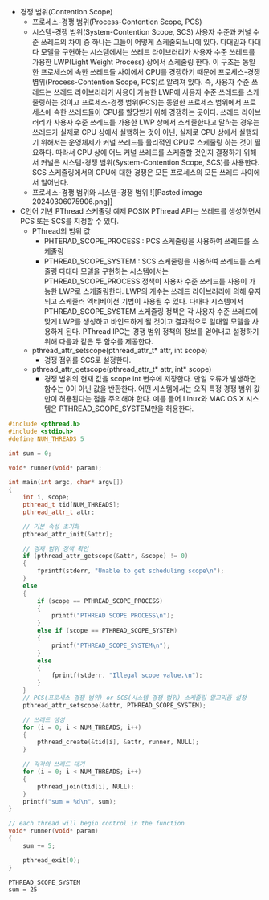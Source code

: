 - 경쟁 범위(Contention Scope)
	- 프로세스-경쟁 범위(Process-Contention Scope, PCS)
	- 시스템-경쟁 범위(System-Contention Scope, SCS)
	사용자 수준과 커널 수준 쓰레드의 차이 중 하나는 그들이 어떻게 스케줄되느냐에 있다. 다대일과 다대다 모델을 구현하는 시스템에서는 쓰레드 라이브러리가 사용자 수준 쓰레드를 가용한 LWP(Light Weight Process) 상에서 스케줄링 한다. 이 구조는 동일한 프로세스에 속한 쓰레드들 사이에서 CPU를 경쟁하기 때문에 프로세스-경쟁 볌위(Process-Contention Scope, PCS)로 알려져 있다. 즉, 사용자 수준 쓰레드는 쓰레드 라이브러리가 사용이 가능한 LWP에 사용자 수준 쓰레드를 스케줄링하는 것이고 프로세스-경쟁 범위(PCS)는 동일한 프로세스 범위에서 프로세스에 속한 쓰레드들이 CPU를 할당받기 위해 경쟁하는 곳이다.
	쓰레드 라이브러리가 사용자 수준 쓰레드를 가용한 LWP 상에서 스레줄한다고 말하는 경우는 쓰레드가 실제로 CPU 상에서 실행하는 것이 아닌, 실제로 CPU 상에서 실행되기 위해서는 운영체제가 커널 쓰레드를 물리적인 CPU로 스케줄링 하는 것이 필요하다. 따라서 CPU 상에 어느 커널 쓰레드를 스케줄할 것인지 결정하기 위해서 커널은 시스템-경쟁 범위(System-Contention Scope, SCS)를 사용한다. SCS 스케줄링에서의 CPU에 대한 경쟁은 모든 프로세스의 모든 쓰레드 사이에서 일어난다.
	- 프로세스-경쟁 범위와 시스템-경쟁 범위
		![[Pasted image 20240306075906.png]]
- C언어 기반 PThread 스케줄링 예제
	POSIX PThread API는 쓰레드를 생성하면서 PCS 또는 SCS를 지정할 수 있다.
	- PThread의 범위 값
		- PHTERAD_SCOPE_PROCESS : PCS 스케줄링을 사용하여 쓰레드를 스케줄링
		- PTHREAD_SCOPE_SYSTEM : SCS 스케줄링을 사용하여 쓰레드를 스케줄링
	다대다 모델을 구현하는 시스템에서는 PTHREAD_SCOPE_PROCESS 정책이 사용자 수준 쓰레드를 사용이 가능한 LWP로 스케줄링한다. LWP의 개수는 쓰레드 라이브러리에 의해 유지되고 스케줄러 엑티베이션 기법이 사용될 수 있다. 다대다 시스템에서 PTHREAD_SCOPE_SYSTEM 스케줄링 정책은 각 사용자 수준 쓰레드에 맞게 LWP를 생성하고 바인드하게 될 것이고 결과적으로 일대일 모델을 사용하게 된다.
	PThread IPC는 경쟁 범위 정책의 정보를 얻어내고 설정하기 위해 다음과 같은 두 함수를 제공한다.
	- pthread_attr_setscope(pthread_attr_t* attr, int scope)
		- 경쟁 점위를 SCS로 설정한다.
	- pthread_attr_getscope(pthread_attr_t* attr, int* scope)
		- 경쟁 범위의 현재 값을 scope int 변수에 저장한다. 만일 오류가 발생하면 함수는 0이 아닌 값을 반환한다.
	어떤 시스템에서는 오직 특정 경쟁 범위 값만이 허용된다는 점을 주의해야 한다. 예를 들어 Linux와 MAC OS X 시스템은 PTHREAD_SCOPE_SYSTEM만을 허용한다.
```C++
#include <pthread.h>
#include <stdio.h>
#define NUM_THREADS 5

int sum = 0;

void* runner(void* param);

int main(int argc, char* argv[])
{
    int i, scope;
    pthread_t tid[NUM_THREADS];
    pthread_attr_t attr;

    // 기본 속성 초기화
    pthread_attr_init(&attr);

    // 경재 범위 정책 확인
    if (pthread_attr_getscope(&attr, &scope) != 0)
    {
        fprintf(stderr, "Unable to get scheduling scope\n");
    }
    else
    {
        if (scope == PTHREAD_SCOPE_PROCESS)
        {
            printf("PTHREAD SCOPE PROCESS\n");
        }
        else if (scope == PTHREAD_SCOPE_SYSTEM)
        {
            printf("PTHREAD_SCOPE_SYSTEM\n");
        }
        else
        {
            fprintf(stderr, "Illegal scope value.\n");
        }
    }
    // PCS(프로세스 경쟁 범위) or SCS(시스템 경쟁 범위) 스케줄링 알고리즘 설정
    pthread_attr_setscope(&attr, PTHREAD_SCOPE_SYSTEM);

    // 쓰레드 생성
    for (i = 0; i < NUM_THREADS; i++)
    {
        pthread_create(&tid[i], &attr, runner, NULL);
    }

    // 각각의 쓰레드 대기
    for (i = 0; i < NUM_THREADS; i++)
    {
        pthread_join(tid[i], NULL);
    }
    printf("sum = %d\n", sum);
}

// each thread will begin control in the function
void* runner(void* param)
{
    sum += 5;

    pthread_exit(0);
}
```

``` 결과
PTHREAD_SCOPE_SYSTEM 
sum = 25
```